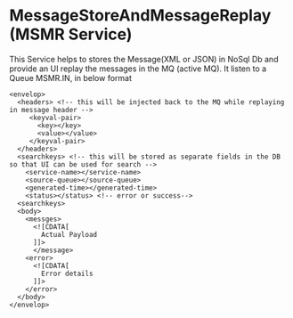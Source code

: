 # MessageStoreAndMessageReplay (MSMR Service)

This Service helps to stores the Message(XML or JSON) in NoSql Db and provide an UI replay the messages in the MQ (active MQ).
It listen to a Queue MSMR.IN, in below format
```
<envelop>
  <headers> <!-- this will be injected back to the MQ while replaying in message header -->
     <keyval-pair>
       <key></key>
       <value></value>
     </keyval-pair>
  </headers>
  <searchkeys> <!-- this will be stored as separate fields in the DB so that UI can be used for search -->
    <service-name></service-name>
    <source-queue></source-queue>
    <generated-time></generated-time>
    <status></status> <!-- error or success-->
  <searchkeys>
  <body>
    <messges>
      <![CDATA[
        Actual Payload
      ]]>
      </message>
    <error>
      <![CDATA[
        Error details 
      ]]>
    </error>
  </body>
</envelop>
```
